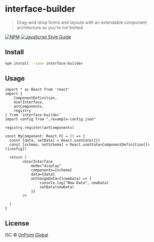 # interface-builder

> Drag-and-drop forms and layouts with an extendable component architecture so you're not limited.

[![NPM](https://img.shields.io/npm/v/interface-builder.svg)](https://www.npmjs.com/package/interface-builder) [![JavaScript Style Guide](https://img.shields.io/badge/code_style-standard-brightgreen.svg)](https://standardjs.com)

## Install

```bash
npm install --save interface-builder
```

## Usage

```tsx
import * as React from 'react'
import { 
    ComponentDefinition, 
    UserInterface, 
    antComponents, 
    registry 
} from 'interface-builder'
import config from "./example-config.json"

registry.register(antComponents)

const MyComponent: React.FC = () => {
  const [data, setData] = React.useState({})
  const [schema, setSchema] = React.useState<ComponentDefinition[]>([config])

  return (
        <UserInterface
            mode="display"
            components={schema}
            data={data}
            onChangeData={(newData) => {
                console.log("New Data", newData)
                setData(newData)
            }}
        />

  )
}
```

## License

ISC © [OnPoint Global](https://onpointglobal.com/)
